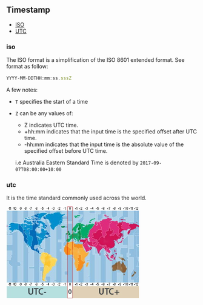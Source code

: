 ## Timestamp

* [ISO](#iso)
* [UTC](#utc)

### iso
The ISO format is a simplification of the ISO 8601 extended format. See format as follow:
```js
YYYY-MM-DDTHH:mm:ss.sssZ
```
A few notes:
* `T` specifies the start of a time
* `Z` can be any values of:
  - Z indicates UTC time.
  - +hh:mm indicates that the input time is the specified offset after UTC time.
  - -hh:mm indicates that the input time is the absolute value of the specified offset before UTC time.

  i.e Australia Eastern Standard Time is denoted by `2017-09-07T08:00:00+10:00`

### utc
It is the time standard commonly used across the world.

![](./UTC.jpg)

